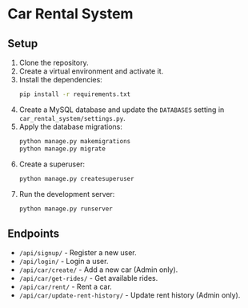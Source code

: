 # Car Rental System

## Setup

1. Clone the repository.
2. Create a virtual environment and activate it.
3. Install the dependencies:
    ```bash
    pip install -r requirements.txt
    ```
4. Create a MySQL database and update the `DATABASES` setting in `car_rental_system/settings.py`.
5. Apply the database migrations:
    ```bash
    python manage.py makemigrations
    python manage.py migrate
    ```
6. Create a superuser:
    ```bash
    python manage.py createsuperuser
    ```
7. Run the development server:
    ```bash
    python manage.py runserver
    ```

## Endpoints

- `/api/signup/` - Register a new user.
- `/api/login/` - Login a user.
- `/api/car/create/` - Add a new car (Admin only).
- `/api/car/get-rides/` - Get available rides.
- `/api/car/rent/` - Rent a car.
- `/api/car/update-rent-history/` - Update rent history (Admin only).
